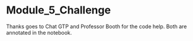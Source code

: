 # Module_5_Challenge
Thanks goes to Chat GTP and Professor Booth for the code help.  Both are annotated in the notebook. 
